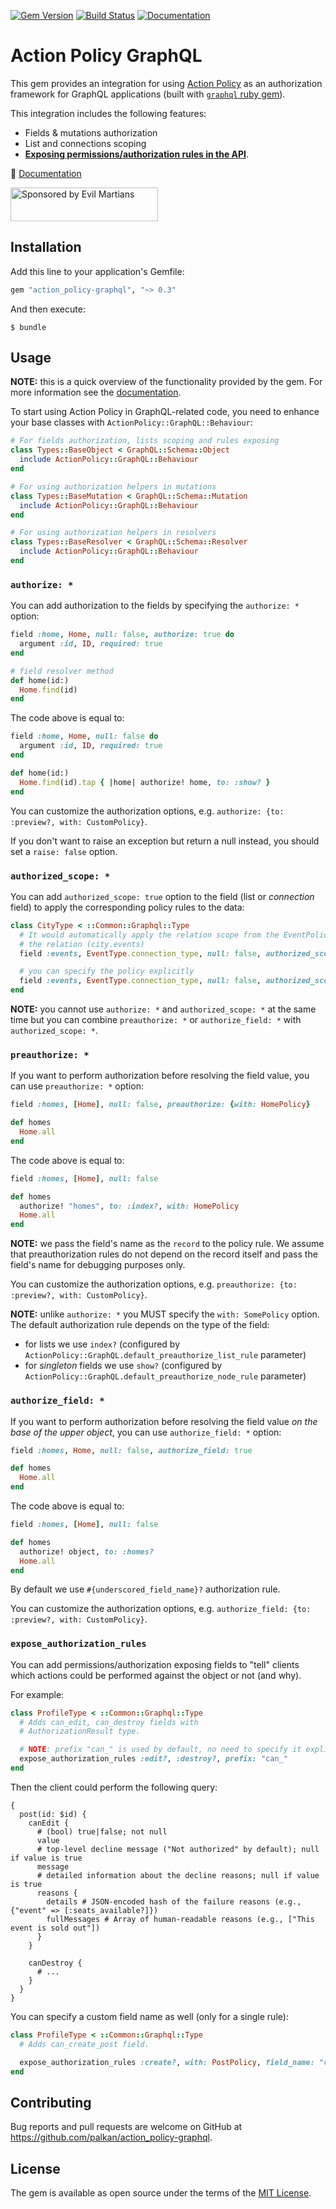 [![Gem Version](https://badge.fury.io/rb/action_policy-graphql.svg)](https://badge.fury.io/rb/action_policy-graphql)
[![Build Status](https://travis-ci.org/palkan/action_policy-graphql.svg?branch=master)](https://travis-ci.org/palkan/action_policy-graphql)
[![Documentation](https://img.shields.io/badge/docs-link-brightgreen.svg)](https://actionpolicy.evilmartians.io/#/graphql)

# Action Policy GraphQL

This gem provides an integration for using [Action Policy](https://github.com/palkan/action_policy) as an authorization framework for GraphQL applications (built with [`graphql` ruby gem](https://graphql-ruby.org)).

This integration includes the following features:
- Fields & mutations authorization
- List and connections scoping
- [**Exposing permissions/authorization rules in the API**](https://evilmartians.com/chronicles/exposing-permissions-in-graphql-apis-with-action-policy).

📑 [Documentation](https://actionpolicy.evilmartians.io/#/graphql)

<a href="https://evilmartians.com/?utm_source=action_policy-graphql">
<img src="https://evilmartians.com/badges/sponsored-by-evil-martians.svg" alt="Sponsored by Evil Martians" width="236" height="54"></a>

## Installation

Add this line to your application's Gemfile:

```ruby
gem "action_policy-graphql", "~> 0.3"
```

And then execute:

    $ bundle

## Usage

**NOTE:** this is a quick overview of the functionality provided by the gem. For more information see the [documentation](https://actionpolicy.evilmartians.io/#/graphql).

To start using Action Policy in GraphQL-related code, you need to enhance your base classes with `ActionPolicy::GraphQL::Behaviour`:

```ruby
# For fields authorization, lists scoping and rules exposing
class Types::BaseObject < GraphQL::Schema::Object
  include ActionPolicy::GraphQL::Behaviour
end

# For using authorization helpers in mutations
class Types::BaseMutation < GraphQL::Schema::Mutation
  include ActionPolicy::GraphQL::Behaviour
end

# For using authorization helpers in resolvers
class Types::BaseResolver < GraphQL::Schema::Resolver
  include ActionPolicy::GraphQL::Behaviour
end
```

### `authorize: *`

You can add authorization to the fields by specifying the `authorize: *` option:

```ruby
field :home, Home, null: false, authorize: true do
  argument :id, ID, required: true
end

# field resolver method
def home(id:)
  Home.find(id)
end
```

The code above is equal to:

```ruby
field :home, Home, null: false do
  argument :id, ID, required: true
end

def home(id:)
  Home.find(id).tap { |home| authorize! home, to: :show? }
end
```

You can customize the authorization options, e.g. `authorize: {to: :preview?, with: CustomPolicy}`.

If you don't want to raise an exception but return a null instead, you should set a `raise: false` option.

### `authorized_scope: *`

You can add `authorized_scope: true` option to the field (list or _connection_ field) to
apply the corresponding policy rules to the data:

```ruby
class CityType < ::Common::Graphql::Type
  # It would automatically apply the relation scope from the EventPolicy to
  # the relation (city.events)
  field :events, EventType.connection_type, null: false, authorized_scope: true

  # you can specify the policy explicitly
  field :events, EventType.connection_type, null: false, authorized_scope: {with: CustomEventPolicy}
end
```

**NOTE:** you cannot use `authorize: *` and `authorized_scope: *` at the same time but you can combine `preauthorize: *` or `authorize_field: *` with `authorized_scope: *`.

### `preauthorize: *`

If you want to perform authorization before resolving the field value, you can use `preauthorize: *` option:

```ruby
field :homes, [Home], null: false, preauthorize: {with: HomePolicy}

def homes
  Home.all
end
```

The code above is equal to:

```ruby
field :homes, [Home], null: false

def homes
  authorize! "homes", to: :index?, with: HomePolicy
  Home.all
end
```

**NOTE:** we pass the field's name as the `record` to the policy rule. We assume that preauthorization rules do not depend on
the record itself and pass the field's name for debugging purposes only.

You can customize the authorization options, e.g. `preauthorize: {to: :preview?, with: CustomPolicy}`.

**NOTE:** unlike `authorize: *` you MUST specify the `with: SomePolicy` option.
The default authorization rule depends on the type of the field:

- for lists we use `index?` (configured by `ActionPolicy::GraphQL.default_preauthorize_list_rule` parameter)
- for _singleton_ fields we use `show?` (configured by `ActionPolicy::GraphQL.default_preauthorize_node_rule` parameter)

### `authorize_field: *`

If you want to perform authorization before resolving the field value _on the base of the upper object_, you can use `authorize_field: *` option:

```ruby
field :homes, Home, null: false, authorize_field: true

def homes
  Home.all
end
```

The code above is equal to:

```ruby
field :homes, [Home], null: false

def homes
  authorize! object, to: :homes?
  Home.all
end
```
By default we use `#{underscored_field_name}?` authorization rule.

You can customize the authorization options, e.g. `authorize_field: {to: :preview?, with: CustomPolicy}`.

### `expose_authorization_rules`

You can add permissions/authorization exposing fields to "tell" clients which actions could be performed against the object or not (and why).

For example:

```ruby
class ProfileType < ::Common::Graphql::Type
  # Adds can_edit, can_destroy fields with
  # AuthorizationResult type.

  # NOTE: prefix "can_" is used by default, no need to specify it explicitly
  expose_authorization_rules :edit?, :destroy?, prefix: "can_"
end
```

Then the client could perform the following query:

```gql
{
  post(id: $id) {
    canEdit {
      # (bool) true|false; not null
      value
      # top-level decline message ("Not authorized" by default); null if value is true
      message
      # detailed information about the decline reasons; null if value is true
      reasons {
        details # JSON-encoded hash of the failure reasons (e.g., {"event" => [:seats_available?]})
        fullMessages # Array of human-readable reasons (e.g., ["This event is sold out"])
      }
    }

    canDestroy {
      # ...
    }
  }
}
```

You can specify a custom field name as well (only for a single rule):

```ruby
class ProfileType < ::Common::Graphql::Type
  # Adds can_create_post field.

  expose_authorization_rules :create?, with: PostPolicy, field_name: "can_create_post"
end
```

## Contributing

Bug reports and pull requests are welcome on GitHub at https://github.com/palkan/action_policy-graphql.

## License

The gem is available as open source under the terms of the [MIT License](http://opensource.org/licenses/MIT).
